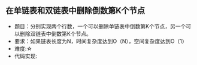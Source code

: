 ## 在单链表和双链表中删除倒数第K个节点
* 题目：分别实现两个行数，一个可以删除单链表中倒数第K个节点，另一个可以删除双链表中倒数第K个节点。
* 要求：如果链表长度为N，时间复杂度达到O（N），空间复杂度达到O（1）
* 难度:☆
* 代码实现:
```

```
